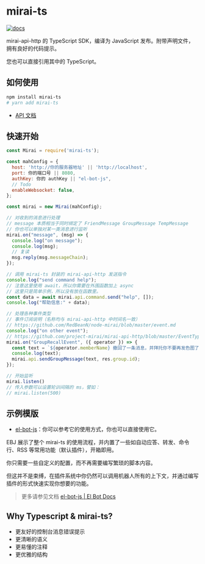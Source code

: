 # mirai-ts

[![docs](https://github.com/YunYouJun/mirai-ts/workflows/docs/badge.svg)](https://www.yunyoujun.cn/mirai-ts/)

mirai-api-http 的 TypeScript SDK，编译为 JavaScript 发布。附带声明文件，拥有良好的代码提示。

您也可以直接引用其中的 TypeScript。

## 如何使用

```sh
npm install mirai-ts
# yarn add mirai-ts
```

- [API 文档](https://www.yunyoujun.cn/mirai-ts/)

## 快速开始

```js
const Mirai = require('mirai-ts');

const mahConfig = {
  host: 'http://你的服务器地址' || 'http://localhost',
  port: 你的端口号 || 8080,
  authKey: 你的 authKey || "el-bot-js",
  // Todo
  enableWebsocket: false,
};

const mirai = new Mirai(mahConfig);

// 对收到的消息进行处理
// message 本质相当于同时绑定了 FriendMessage GroupMessage TempMessage
// 你也可以单独对某一类消息进行监听
mirai.on("message", (msg) => {
  console.log("on message");
  console.log(msg);
  // 复读
  msg.reply(msg.messageChain);
});

// 调用 mirai-ts 封装的 mirai-api-http 发送指令
console.log("send command help");
// 注意这里使用 await，所以你需要在外围函数加上 async
// 这里只是简单示例，所以没有放在函数里。
const data = await mirai.api.command.send("help", []);
console.log("帮助信息:" + data);

// 处理各种事件类型
// 事件订阅说明（名称均与 mirai-api-http 中时间名一致）
// https://github.com/RedBeanN/node-mirai/blob/master/event.md
console.log("on other event");
// https://github.com/project-mirai/mirai-api-http/blob/master/EventType.md#群消息撤回
mirai.on("GroupRecallEvent", ({ operator }) => {
  const text = `${operator.memberName} 撤回了一条消息，并拜托你不要再发色图了。`;
  console.log(text);
  mirai.api.sendGroupMessage(text, res.group.id);
});

// 开始监听
mirai.listen()
// 传入参数可以设置轮训间隔的 ms，譬如：
// mirai.listen(500)
```

## 示例模版

- [el-bot-js](https://github.com/ElpsyCN/el-bot-js/)：你可以参考它的使用方式，你也可以直接使用它。

EBJ 展示了整个 mirai-ts 的使用流程，并内置了一些如自动应答、转发、命令行、RSS 等常用功能（默认插件），开箱即用。

你只需要一些自定义的配置，而不再需要编写繁琐的脚本内容。

但这并不是束缚，在插件系统中你仍然可以调用机器人所有的上下文，并通过编写插件的形式快速实现你想要的功能。

> 更多请参见文档 [el-bot-js | El Bot Docs](https://docs.bot.elpsy.cn/js/)

## Why Typescript & mirai-ts?

- 更友好的控制台消息错误提示
- 更清晰的语义
- 更易懂的注释
- 更优雅的结构
